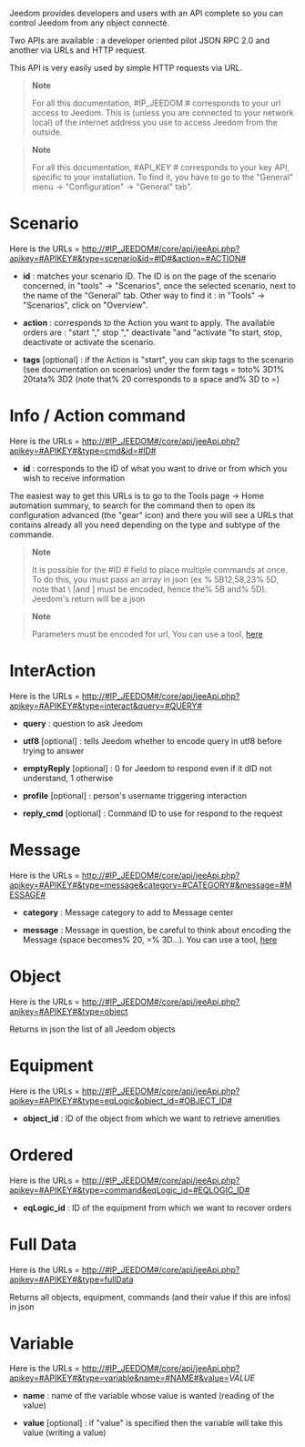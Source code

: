 Jeedom provides developers and users with an API
complete so you can control Jeedom from any object
connecté.

Two APIs are available : a developer oriented pilot
JSON RPC 2.0 and another via URLs and HTTP request.

This API is very easily used by simple HTTP requests via
URL.

> **Note**
>
> For all this documentation, \#IP\_JEEDOM \# corresponds to your url
> access to Jeedom. This is (unless you are connected to your network
> local) of the internet address you use to access Jeedom
> from the outside.

> **Note**
>
> For all this documentation, \#API\_KEY \# corresponds to your key
> API, specific to your installation. To find it, you have to go to
> the "General" menu → "Configuration" → "General" tab".

Scenario 
========

Here is the URLs =
[http://\#IP\_JEEDOM\#/core/api/jeeApi.php?apikey=\#APIKEY\#&type=scenario&id=\#ID\#&action=\#ACTION\#](http://#IP_JEEDOM#/core/api/jeeApi.php?apikey=#APIKEY#&type=scenario&id=#ID#&action=#ACTION#)

-   **id** : matches your scenario ID. The ID is on the
    page of the scenario concerned, in &quot;tools&quot; → &quot;Scenarios&quot;, once the
    selected scenario, next to the name of the &quot;General&quot; tab. Other
    way to find it : in &quot;Tools&quot; → &quot;Scenarios&quot;, click on
    "Overview".

-   **action** : corresponds to the Action you want to apply. The
    available orders are : "start "," stop "," deactivate "and
    "activate "to start, stop, deactivate or
    activate the scenario.

-   **tags** \[optional\] : if the Action is &quot;start&quot;, you can skip
    tags to the scenario (see documentation on scenarios) under
    the form tags = toto% 3D1% 20tata% 3D2 (note that% 20 corresponds to a
    space and% 3D to =)

Info / Action command 
====================

Here is the URLs =
[http://\#IP\_JEEDOM\#/core/api/jeeApi.php?apikey=\#APIKEY\#&type=cmd&id=\#ID\#](http://#IP_JEEDOM#/core/api/jeeApi.php?apikey=#APIKEY#&type=cmd&id=#ID#)

-   **id** : corresponds to the ID of what you want to drive or from which
    you wish to receive information

The easiest way to get this URLs is to go to the Tools page →
Home automation summary, to search for the command then to open its configuration
advanced (the &quot;gear&quot; icon) and there you will see a URLs that contains
already all you need depending on the type and subtype of the
commande.

> **Note**
>
> It is possible for the \#ID \# field to place multiple commands
> at once. To do this, you must pass an array in json (ex
> % 5B12,58,23% 5D, note that \ [and \] must be encoded, hence the% 5B
> and% 5D). Jeedom&#39;s return will be a json

> **Note**
>
> Parameters must be encoded for url, You can use
> a tool, [here](https://meyerweb.com/eric/tools/dencoder/)

InterAction 
===========

Here is the URLs =
[http://\#IP\_JEEDOM\#/core/api/jeeApi.php?apikey=\#APIKEY\#&type=interact&query=\#QUERY\#](http://#IP_JEEDOM#/core/api/jeeApi.php?apikey=#APIKEY#&type=interact&query=#QUERY#)

-   **query** : question to ask Jeedom

-   **utf8** \[optional\] : tells Jeedom whether to encode query
    in utf8 before trying to answer

-   **emptyReply** \[optional\] : 0 for Jeedom to respond even if it
    dID not understand, 1 otherwise

-   **profile** \[optional\] : person&#39;s username
    triggering interaction

-   **reply\_cmd** \[optional\] : Command ID to use for
    respond to the request

Message 
=======

Here is the URLs =
[http://\#IP\_JEEDOM\#/core/api/jeeApi.php?apikey=\#APIKEY\#&type=message&category=\#CATEGORY\#&message=\#MESSAGE\#](http://#IP_JEEDOM#/core/api/jeeApi.php?apikey=#APIKEY#&type=message&category=#CATEGORY#&message=#MESSAGE#)

-   **category** : Message category to add to Message center

-   **message** : Message in question, be careful to think about encoding
    the Message (space becomes% 20, =% 3D…). You can use a
    tool, [here](https://meyerweb.com/eric/tools/dencoder/)

Object 
=====

Here is the URLs =
[http://\#IP\_JEEDOM\#/core/api/jeeApi.php?apikey=\#APIKEY\#&type=object](http://#IP_JEEDOM#/core/api/jeeApi.php?apikey=#APIKEY#&type=object)

Returns in json the list of all Jeedom objects

Equipment 
==========

Here is the URLs =
[http://\#IP\_JEEDOM\#/core/api/jeeApi.php?apikey=\#APIKEY\#&type=eqLogic&object\_id=\#OBJECT\_ID\#](http://#IP_JEEDOM#/core/api/jeeApi.php?apikey=#APIKEY#&type=eqLogic&object_id=#OBJECT_ID#)

-   **object\_id** : ID of the object from which we want to retrieve
    amenities

Ordered 
========

Here is the URLs =
[http://\#IP\_JEEDOM\#/core/api/jeeApi.php?apikey=\#APIKEY\#&type=command&eqLogic\_id=\#EQLOGIC\_ID\#](http://#IP_JEEDOM#/core/api/jeeApi.php?apikey=#APIKEY#&type=command&eqLogic_id=#EQLOGIC_ID#)

-   **eqLogic\_id** : ID of the equipment from which we want to recover
    orders

Full Data 
=========

Here is the URLs =
[http://\#IP\_JEEDOM\#/core/api/jeeApi.php?apikey=\#APIKEY\#&type=fullData](http://#IP_JEEDOM#/core/api/jeeApi.php?apikey=#APIKEY#&type=fullData)

Returns all objects, equipment, commands (and their value if this
are infos) in json

Variable 
========

Here is the URLs =
[http://\#IP\_JEEDOM\#/core/api/jeeApi.php?apikey=\#APIKEY\#&type=variable&name=\#NAME\#&value=](http://#IP_JEEDOM#/core/api/jeeApi.php?apikey=#APIKEY#&type=variable&name=#NAME#&value=)*VALUE*

-   **name** : name of the variable whose value is wanted (reading of
    the value)

-   **value** \[optional\] : if &quot;value&quot; is specified then the variable
    will take this value (writing a value)


